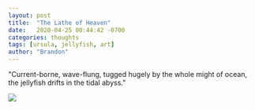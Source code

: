 ```yaml
---
layout: post
title:  "The Lathe of Heaven"
date:   2020-04-25 00:44:42 -0700
categories: thoughts
tags: [ursula, jellyfish, art]
author: "Brandon"
---
```

"Current-borne, wave-flung, tugged hugely by the whole might of ocean, the jellyfish drifts in the tidal abyss."

<img src="{{ 'assets/img/ursula_jellyfish.PNG' | relative_url }}">
